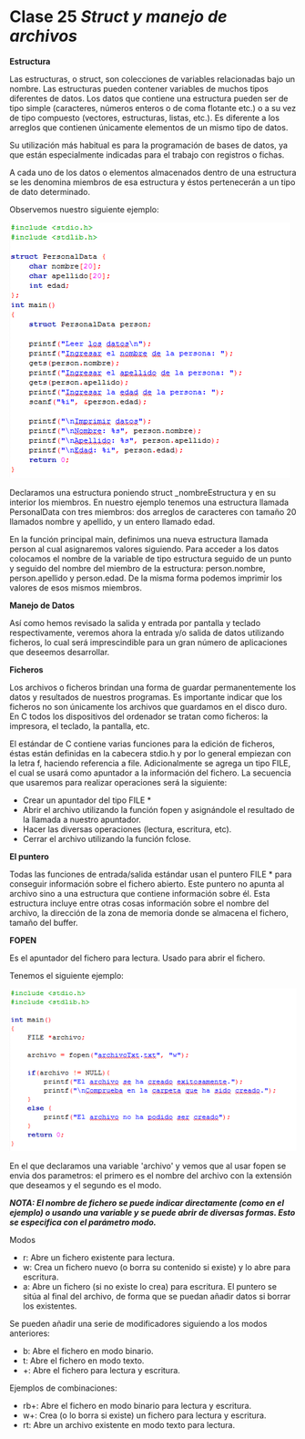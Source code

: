 # Clase 25 *Struct y manejo de archivos*

**Estructura**

Las estructuras, o struct, son colecciones de variables relacionadas bajo un nombre. Las estructuras pueden contener variables de muchos tipos diferentes de datos. Los datos que contiene una estructura pueden ser de tipo simple (caracteres, números enteros o de coma flotante etc.) o a su vez de tipo compuesto (vectores, estructuras, listas, etc.). Es diferente a los arreglos que contienen únicamente elementos de un mismo tipo de datos.

Su utilización más habitual es para la programación de bases de datos, ya que están especialmente indicadas para el trabajo con registros o fichas.

A cada uno de los datos o elementos almacenados dentro de una estructura se les denomina miembros de esa estructura y éstos pertenecerán a un tipo de dato determinado. 

Observemos nuestro siguiente ejemplo:

![src/programacionEstructurada_61.png](../src/programacionEstructurada_61.png)

Declaramos una estructura poniendo struct _nombreEstructura y en su interior los miembros. En nuestro ejemplo tenemos una estructura llamada PersonalData con tres miembros: dos arreglos de caracteres con tamaño 20 llamados nombre y apellido, y un entero llamado edad.

En la función principal main, definimos una nueva estructura llamada person al cual asignaremos valores siguiendo. Para acceder a los datos colocamos el nombre de la variable de tipo estructura seguido de un punto y seguido del nombre del miembro de la estructura: person.nombre, person.apellido y person.edad. De la misma forma podemos imprimir los valores de esos mismos miembros.

**Manejo de Datos**

Así como hemos revisado la salida y entrada por pantalla y teclado respectivamente, veremos ahora la entrada y/o salida de datos utilizando ficheros, lo cual será imprescindible para un gran número de aplicaciones que deseemos desarrollar.

**Ficheros**

Los archivos o ficheros brindan una forma de guardar permanentemente los datos y resultados de nuestros programas. Es importante indicar que los ficheros no son únicamente los archivos que guardamos en el disco duro. En C todos los dispositivos del ordenador se tratan como ficheros: la impresora, el teclado, la pantalla, etc.

El estándar de C contiene varias funciones para la edición de ficheros, éstas están definidas en la cabecera stdio.h y por lo general empiezan con la letra f, haciendo referencia a file. Adicionalmente se agrega un tipo FILE, el cual se usará como apuntador a la información del fichero. La secuencia que usaremos para realizar operaciones será la siguiente:

- Crear un apuntador del tipo FILE *
- Abrir el archivo utilizando la función fopen y asignándole el resultado de la llamada a nuestro apuntador.
- Hacer las diversas operaciones (lectura, escritura, etc).
- Cerrar el archivo utilizando la función fclose.

**El puntero**

Todas las funciones de entrada/salida estándar usan el puntero FILE * para conseguir información sobre el fichero abierto. Este puntero no apunta al archivo sino a una estructura que contiene información sobre él. Esta estructura incluye entre otras cosas información sobre el nombre del archivo, la dirección de la zona de memoria donde se almacena el fichero, tamaño del buffer.

**FOPEN**

Es el apuntador del fichero para lectura. Usado para abrir el fichero.

Tenemos el siguiente ejemplo:

![src/programacionEstructurada_62.png](../src/programacionEstructurada_62.png)

En el que declaramos una variable 'archivo' y vemos que al usar fopen se envia dos parametros: el primero es el nombre del archivo con la extensión que deseamos y el segundo es el modo.

***NOTA: El nombre de fichero se puede indicar directamente (como en el ejemplo) o usando una variable y se puede abrir de diversas formas. Esto se especifica con el parámetro modo.***

Modos

- r: Abre un fichero existente para lectura.
- w: Crea un fichero nuevo (o borra su contenido si existe) y lo abre para escritura.
- a: Abre un fichero (si no existe lo crea) para escritura. El puntero se sitúa al final del archivo, de forma que se puedan añadir datos si borrar los existentes.

Se pueden añadir una serie de modificadores siguiendo a los modos anteriores:

- b: Abre el fichero en modo binario.
- t: Abre el fichero en modo texto.
- +: Abre el fichero para lectura y escritura.

Ejemplos de combinaciones:

- rb+: Abre el fichero en modo binario para lectura y escritura.
- w+: Crea (o lo borra si existe) un fichero para lectura y escritura.
- rt: Abre un archivo existente en modo texto para lectura.
